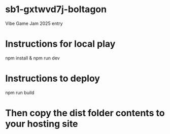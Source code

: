 # sb1-gxtwvd7j-boltagon

Vibe Game Jam 2025 entry

# Instructions for local play

npm install & 
npm run dev

# Instructions to deploy

npm run build

# Then copy the dist folder contents to your hosting site
